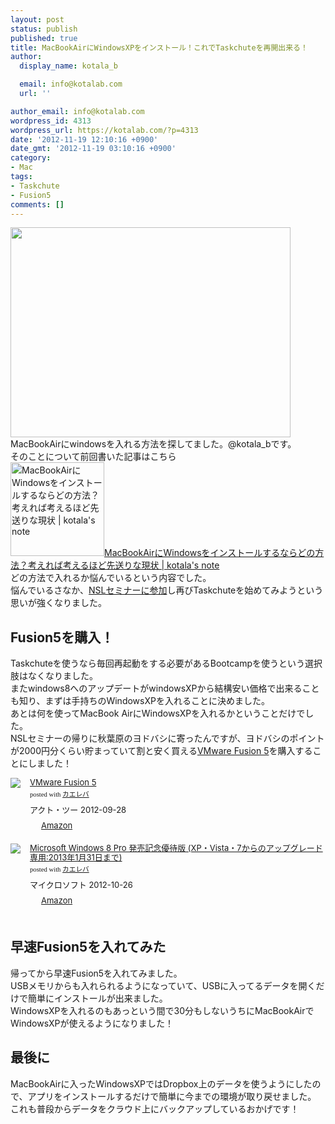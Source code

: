 ```yaml
---
layout: post
status: publish
published: true
title: MacBookAirにWindowsXPをインストール！これでTaskchuteを再開出来る！
author:
  display_name: kotala_b

  email: info@kotalab.com
  url: ''

author_email: info@kotalab.com
wordpress_id: 4313
wordpress_url: https://kotalab.com/?p=4313
date: '2012-11-19 12:10:16 +0900'
date_gmt: '2012-11-19 03:10:16 +0900'
category:
- Mac
tags:
- Taskchute
- Fusion5
comments: []
---
```

<p><a href="https://kotalab.com/wp-content/uploads/fusion5_20121119.jpg" target="_blank"><img src="https://kotalab.com/wp-content/uploads/fusion5_20121119-448x336.jpg" alt="" title="fusion5_20121119" width="448" height="336" class="alignnone size-large wp-image-4314" /></a><br />
MacBookAirにwindowsを入れる方法を探してました。@kotala_bです。<br />
そのことについて前回書いた記事はこちら<br />
<a href="https://kotalab.com/macbook-air-win" target="_blank"><img  class="alignleft" src="https://kotalab.com/wp-content/uploads/zakki_20121117-448x297.jpg" alt="MacBookAirにWindowsをインストールするならどの方法？考えれば考えるほど先送りな現状 | kotala's note" width="150" /></a><a href="https://kotalab.com/macbook-air-win" target="_blank">MacBookAirにWindowsをインストールするならどの方法？考えれば考えるほど先送りな現状 | kotala's note</a><br style="clear:both;" />どの方法で入れるか悩んでいるという内容でした。<br />
悩んでいるさなか、<a href="https://kotalab.com/nsl-11th" title="第11回NSLセミナーに参加！得られることが沢山ありました！#nsl11" target="_blank">NSLセミナーに参加</a>し再びTaskchuteを始めてみようという思いが強くなりました。<br />
</p>
<!--more-->
<h2>Fusion5を購入！</h2>
<p>Taskchuteを使うなら毎回再起動をする必要があるBootcampを使うという選択肢はなくなりました。<br />
またwindows8へのアップデートがwindowsXPから結構安い価格で出来ることも知り、まずは手持ちのWindowsXPを入れることに決めました。<br />
あとは何を使ってMacBook AirにWindowsXPを入れるかということだけでした。<br />
NSLセミナーの帰りに秋葉原のヨドバシに寄ったんですが、ヨドバシのポイントが2000円分くらい貯まっていて割と安く買える<a href="https://www.amazon.co.jp/exec/obidos/ASIN/B009316BXW/same-22/ref=nosim/" rel="nofollow" target="_blank">VMware Fusion 5</a>を購入することにしました！</p>
<div class="kaerebalink-box" style="text-align:left;padding-bottom:20px;font-size:small;/zoom: 1;overflow: hidden;">
<div class="kaerebalink-image" style="float:left;margin:0 15px 10px 0;"><a href="https://www.amazon.co.jp/exec/obidos/ASIN/B009316BXW/same-22/ref=nosim/" rel="nofollow" target="_blank"><img src="https://images-fe.ssl-images-amazon.com/images/I/51hrN%2BOGmPL._SL160_.jpg" style="border: none;" /></a></div>
<div class="kaerebalink-info" style="line-height:120%;/zoom: 1;overflow: hidden;">
<div class="kaerebalink-name" style="margin-bottom:10px;line-height:120%"><a href="https://www.amazon.co.jp/exec/obidos/ASIN/B009316BXW/same-22/ref=nosim/" rel="nofollow" target="_blank">VMware Fusion 5</a>
<div class="kaerebalink-powered-date" style="font-size:8pt;margin-top:5px;font-family:verdana;line-height:120%">posted with <a href="https://kaereba.com" target="_blank">カエレバ</a></div>
</div>
<div class="kaerebalink-detail" style="margin-bottom:5px;"> アクト・ツー 2012-09-28    </div>
<div class="kaerebalink-link1" style="margin-top:10px;">
<div class="shoplinkamazon" style="display:inline;margin-right:5px;background: url('https://img.yomereba.com/tam_k_01.gif') 0 0 no-repeat;padding: 2px 0 2px 18px;white-space: nowrap;"><a href="https://www.amazon.co.jp/gp/search?keywords=VMware%20Fusion%205&__mk_ja_JP=%83J%83%5E%83J%83i&tag=same-22" rel="nofollow" target="_blank" title="アマゾン" >Amazon</a></div>
</div>
</div>
<div class="booklink-footer" style="clear: left"></div>
</div>
<div class="kaerebalink-box" style="text-align:left;padding-bottom:20px;font-size:small;/zoom: 1;overflow: hidden;">
<div class="kaerebalink-image" style="float:left;margin:0 15px 10px 0;"><a href="https://www.amazon.co.jp/exec/obidos/ASIN/B008N6SO6U/same-22/ref=nosim/" rel="nofollow" target="_blank"><img src="https://images-fe.ssl-images-amazon.com/images/I/41r8-DgAdlL._SL160_.jpg" style="border: none;" /></a></div>
<div class="kaerebalink-info" style="line-height:120%;/zoom: 1;overflow: hidden;">
<div class="kaerebalink-name" style="margin-bottom:10px;line-height:120%"><a href="https://www.amazon.co.jp/exec/obidos/ASIN/B008N6SO6U/same-22/ref=nosim/" rel="nofollow" target="_blank">Microsoft Windows 8 Pro 発売記念優待版 (XP・Vista・7からのアップグレード専用:2013年1月31日まで)</a>
<div class="kaerebalink-powered-date" style="font-size:8pt;margin-top:5px;font-family:verdana;line-height:120%">posted with <a href="https://kaereba.com" target="_blank">カエレバ</a></div>
</div>
<div class="kaerebalink-detail" style="margin-bottom:5px;"> マイクロソフト 2012-10-26    </div>
<div class="kaerebalink-link1" style="margin-top:10px;">
<div class="shoplinkamazon" style="display:inline;margin-right:5px;background: url('https://img.yomereba.com/tam_k_01.gif') 0 0 no-repeat;padding: 2px 0 2px 18px;white-space: nowrap;"><a href="https://www.amazon.co.jp/gp/search?keywords=Microsoft%20Windows%208%20Pro&__mk_ja_JP=%83J%83%5E%83J%83i&tag=same-22" rel="nofollow" target="_blank" title="アマゾン" >Amazon</a></div>
</div>
</div>
<div class="booklink-footer" style="clear: left"></div>
</div>
<h2>早速Fusion5を入れてみた</h2>
<p>帰ってから早速Fusion5を入れてみました。<br />
USBメモリからも入れられるようになっていて、USBに入ってるデータを開くだけで簡単にインストールが出来ました。<br />
WindowsXPを入れるのもあっという間で30分もしないうちにMacBookAirでWindowsXPが使えるようになりました！</p>
<h2>最後に</h2>
<p>MacBookAirに入ったWindowsXPではDropbox上のデータを使うようにしたので、アプリをインストールするだけで簡単に今までの環境が取り戻せました。<br />
これも普段からデータをクラウド上にバックアップしているおかげです！</p>
